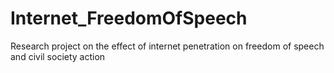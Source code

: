 # Internet_FreedomOfSpeech
Research project on the effect of internet penetration on freedom of speech and civil society action
